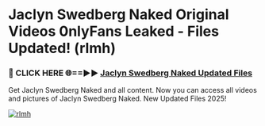 # Jaclyn Swedberg Naked Original Videos 0nlyFans Leaked - Files Updated! (rlmh)

<h3>🔴 CLICK HERE 🌐==►► <a href="https://tinyurl.com/up5wt9bj" rel="nofollow">Jaclyn Swedberg Naked Updated Files</a></h3>

Get Jaclyn Swedberg Naked and all content. Now you can access all videos and pictures of Jaclyn Swedberg Naked. New Updated Files 2025!

[![rlmh](https://i.imgur.com/ABiUzMV.gif)](https://tinyurl.com/up5wt9bj)
